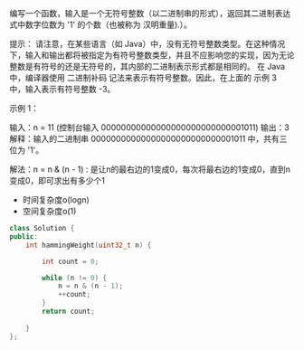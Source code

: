 <!--
 * @Author: huangqianfei
 * @Date: 2023-09-10 18:06:52
 * @LastEditTime: 2023-09-10 18:13:01
 * @Description: 
-->
编写一个函数，输入是一个无符号整数（以二进制串的形式），返回其二进制表达式中数字位数为 '1' 的个数（也被称为 汉明重量).）。

提示：
请注意，在某些语言（如 Java）中，没有无符号整数类型。在这种情况下，输入和输出都将被指定为有符号整数类型，并且不应影响您的实现，因为无论整数是有符号的还是无符号的，其内部的二进制表示形式都是相同的。
在 Java 中，编译器使用 二进制补码 记法来表示有符号整数。因此，在上面的 示例 3 中，输入表示有符号整数 -3。
 

示例 1：

输入：n = 11 (控制台输入 00000000000000000000000000001011)
输出：3
解释：输入的二进制串 00000000000000000000000000001011 中，共有三位为 '1'。


解法：n = n & (n - 1) : 是让n的最右边的1变成0，每次将最右边的1变成0，直到n变成0，即可求出有多少个1
* 时间复杂度o(logn)
* 空间复杂度o(1)

```cpp
class Solution {
public:
    int hammingWeight(uint32_t n) {

        int count = 0;

        while (n != 0) {
            n = n & (n - 1);
            ++count;
        }
        return count;
        
    }
};

```